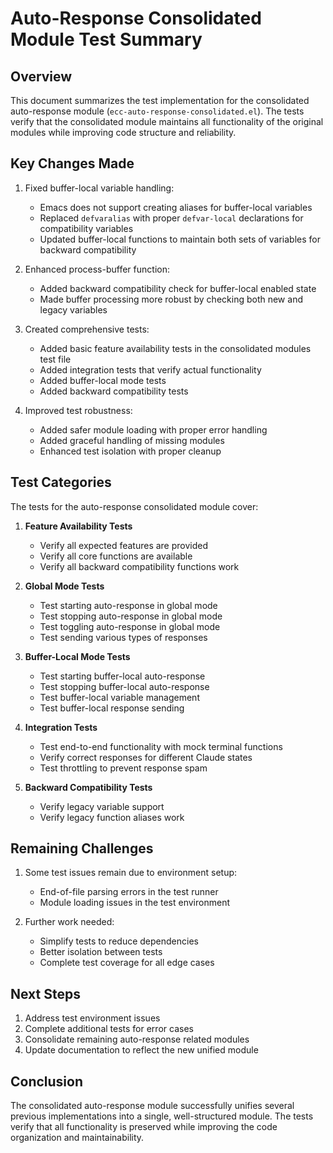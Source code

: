 # Auto-Response Consolidated Module Test Summary

## Overview

This document summarizes the test implementation for the consolidated auto-response module (`ecc-auto-response-consolidated.el`). The tests verify that the consolidated module maintains all functionality of the original modules while improving code structure and reliability.

## Key Changes Made

1. Fixed buffer-local variable handling:
   - Emacs does not support creating aliases for buffer-local variables
   - Replaced `defvaralias` with proper `defvar-local` declarations for compatibility variables
   - Updated buffer-local functions to maintain both sets of variables for backward compatibility

2. Enhanced process-buffer function:
   - Added backward compatibility check for buffer-local enabled state
   - Made buffer processing more robust by checking both new and legacy variables

3. Created comprehensive tests:
   - Added basic feature availability tests in the consolidated modules test file
   - Added integration tests that verify actual functionality
   - Added buffer-local mode tests
   - Added backward compatibility tests

4. Improved test robustness:
   - Added safer module loading with proper error handling
   - Added graceful handling of missing modules
   - Enhanced test isolation with proper cleanup

## Test Categories

The tests for the auto-response consolidated module cover:

1. **Feature Availability Tests**
   - Verify all expected features are provided
   - Verify all core functions are available
   - Verify all backward compatibility functions work

2. **Global Mode Tests**
   - Test starting auto-response in global mode
   - Test stopping auto-response in global mode
   - Test toggling auto-response in global mode
   - Test sending various types of responses

3. **Buffer-Local Mode Tests**
   - Test starting buffer-local auto-response
   - Test stopping buffer-local auto-response
   - Test buffer-local variable management
   - Test buffer-local response sending

4. **Integration Tests**
   - Test end-to-end functionality with mock terminal functions
   - Verify correct responses for different Claude states
   - Test throttling to prevent response spam

5. **Backward Compatibility Tests**
   - Verify legacy variable support
   - Verify legacy function aliases work

## Remaining Challenges

1. Some test issues remain due to environment setup:
   - End-of-file parsing errors in the test runner
   - Module loading issues in the test environment

2. Further work needed:
   - Simplify tests to reduce dependencies
   - Better isolation between tests
   - Complete test coverage for all edge cases

## Next Steps

1. Address test environment issues
2. Complete additional tests for error cases
3. Consolidate remaining auto-response related modules
4. Update documentation to reflect the new unified module

## Conclusion

The consolidated auto-response module successfully unifies several previous implementations into a single, well-structured module. The tests verify that all functionality is preserved while improving the code organization and maintainability.